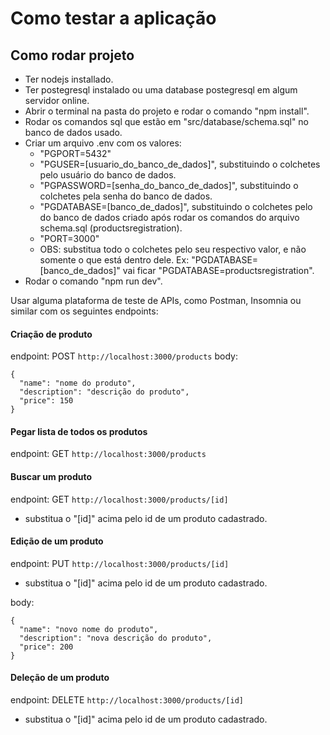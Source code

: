 # Como testar a aplicação

  ## Como rodar  projeto

  - Ter nodejs installado.
  - Ter postegresql instalado ou uma database postegresql em algum servidor online.
  - Abrir o terminal na pasta do projeto e rodar o comando "npm install".
  - Rodar os comandos sql que estão em "src/database/schema.sql" no banco de dados usado.
  - Criar um arquivo .env com os valores:
    - "PGPORT=5432"
    - "PGUSER=[usuario_do_banco_de_dados]", substituindo o colchetes pelo usuário do banco de dados.
    - "PGPASSWORD=[senha_do_banco_de_dados]", substituindo o colchetes pela senha do banco de dados.
    - "PGDATABASE=[banco_de_dados]", substituindo o colchetes pelo do banco de dados criado após rodar os comandos do arquivo schema.sql (productsregistration).
    - "PORT=3000"
    - OBS: substitua todo o colchetes pelo seu respectivo valor, e não somente o que está dentro dele. Ex: "PGDATABASE=[banco_de_dados]" vai ficar "PGDATABASE=productsregistration".
  - Rodar o comando "npm run dev".

  Usar alguma plataforma de teste de APIs, como Postman, Insomnia ou similar
  com os seguintes endpoints:

  #### Criação de produto

  endpoint: POST `http://localhost:3000/products`
  body:
  ```
  {
    "name": "nome do produto",
    "description": "descrição do produto",
    "price": 150
  }
  ```

  #### Pegar lista de todos os produtos

  endpoint: GET `http://localhost:3000/products`

  #### Buscar um produto

  endpoint: GET `http://localhost:3000/products/[id]`
  - substitua o "[id]" acima pelo id de um produto cadastrado.

  #### Edição de um produto

  endpoint: PUT `http://localhost:3000/products/[id]`
  - substitua o "[id]" acima pelo id de um produto cadastrado.

  body:
  ```
  {
    "name": "novo nome do produto",
    "description": "nova descrição do produto",
    "price": 200
  }
  ```

  #### Deleção de um produto

  endpoint: DELETE `http://localhost:3000/products/[id]`
  - substitua o "[id]" acima pelo id de um produto cadastrado.
